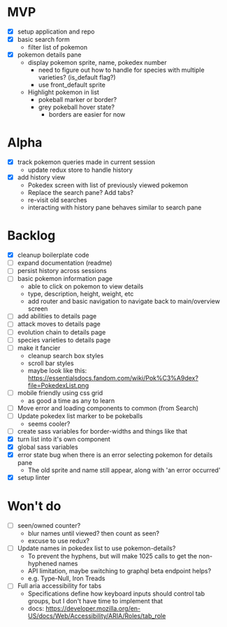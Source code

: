 # MVP

- [x] setup application and repo
- [x] basic search form
  - filter list of pokemon
- [x] pokemon details pane
  - display pokemon sprite, name, pokedex number
    - need to figure out how to handle for species with multiple varieties? (is_default flag?)
    - use front_default sprite
  - Highlight pokemon in list
    - pokeball marker or border?
    - grey pokeball hover state?
      - borders are easier for now

# Alpha

- [x] track pokemon queries made in current session
  - update redux store to handle history
- [x] add history view
  - Pokedex screen with list of previously viewed pokemon
  - Replace the search pane? Add tabs?
  - re-visit old searches
  - interacting with history pane behaves similar to search pane

# Backlog

- [x] cleanup boilerplate code
- [ ] expand documentation (readme)
- [ ] persist history across sessions
- [ ] basic pokemon information page
  - able to click on pokemon to view details
  - type, description, height, weight, etc
  - add router and basic navigation to navigate back to main/overview screen
- [ ] add abilities to details page
- [ ] attack moves to details page
- [ ] evolution chain to details page
- [ ] species varieties to details page
- [ ] make it fancier
  - cleanup search box styles
  - scroll bar styles
  - maybe look like this: https://essentialsdocs.fandom.com/wiki/Pok%C3%A9dex?file=PokedexList.png
- [ ] mobile friendly using css grid
  - as good a time as any to learn
- [ ] Move error and loading components to common (from Search)
- [ ] Update pokedex list marker to be pokeballs
  - seems cooler?
- [ ] create sass variables for border-widths and things like that
- [x] turn list into it's own component
- [x] global sass variables
- [x] error state bug when there is an error selecting pokemon for details pane
  - The old sprite and name still appear, along with 'an error occurred'
- [x] setup linter

# Won't do

- [ ] seen/owned counter?
  - blur names until viewed? then count as seen?
  - excuse to use redux?
- [ ] Update names in pokedex list to use pokemon-details?
  - To prevent the hyphens, but will make 1025 calls to get the non-hyphened names
  - API limitation, maybe switching to graphql beta endpoint helps?
  - e.g. Type-Null, Iron Treads
- [ ] Full aria accessibility for tabs
  - Specifications define how keyboard inputs should control tab groups, but I don't have time to implement that
  - docs: https://developer.mozilla.org/en-US/docs/Web/Accessibility/ARIA/Roles/tab_role
